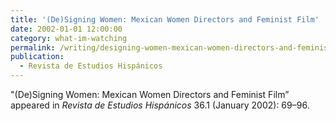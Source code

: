 ```yaml
---
title: '(De)Signing Women: Mexican Women Directors and Feminist Film'
date: 2002-01-01 12:00:00
category: what-im-watching
permalink: /writing/designing-women-mexican-women-directors-and-feminist-film/
publication:
  - Revista de Estudios Hispánicos
---
```

"(De)Signing Women: Mexican Women Directors and Feminist Film” appeared in <em>Revista de Estudios Hispánicos</em> 36.1 (January 2002): 69–96.
